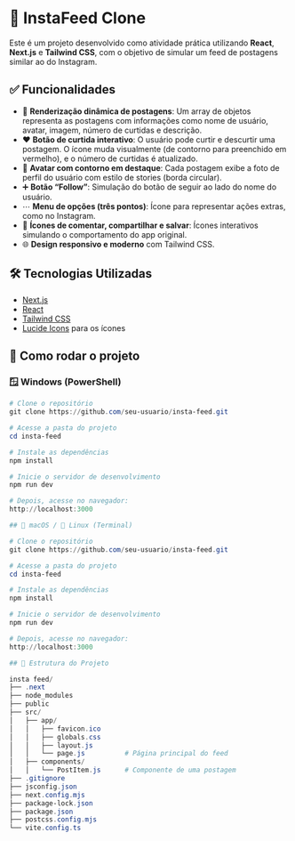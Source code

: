 # 📸 InstaFeed Clone

Este é um projeto desenvolvido como atividade prática utilizando **React**, **Next.js** e **Tailwind CSS**, com o objetivo de simular um feed de postagens similar ao do Instagram.

## ✅ Funcionalidades

- 🔄 **Renderização dinâmica de postagens**: Um array de objetos representa as postagens com informações como nome de usuário, avatar, imagem, número de curtidas e descrição.
- ❤️ **Botão de curtida interativo**: O usuário pode curtir e descurtir uma postagem. O ícone muda visualmente (de contorno para preenchido em vermelho), e o número de curtidas é atualizado.
- 👤 **Avatar com contorno em destaque**: Cada postagem exibe a foto de perfil do usuário com estilo de stories (borda circular).
- ➕ **Botão “Follow”**: Simulação do botão de seguir ao lado do nome do usuário.
- ⋯ **Menu de opções (três pontos)**: Ícone para representar ações extras, como no Instagram.
- 💬 **Ícones de comentar, compartilhar e salvar**: Ícones interativos simulando o comportamento do app original.
- 🌐 **Design responsivo e moderno** com Tailwind CSS.

## 🛠 Tecnologias Utilizadas

- [Next.js](https://nextjs.org/)
- [React](https://reactjs.org/)
- [Tailwind CSS](https://tailwindcss.com/)
- [Lucide Icons](https://lucide.dev/) para os ícones

## 🚀 Como rodar o projeto

### 🪟 Windows (PowerShell)

```powershell
# Clone o repositório
git clone https://github.com/seu-usuario/insta-feed.git

# Acesse a pasta do projeto
cd insta-feed

# Instale as dependências
npm install

# Inicie o servidor de desenvolvimento
npm run dev

# Depois, acesse no navegador: 
http://localhost:3000

## 🍎 macOS / 🐧 Linux (Terminal)

# Clone o repositório
git clone https://github.com/seu-usuario/insta-feed.git

# Acesse a pasta do projeto
cd insta-feed

# Instale as dependências
npm install

# Inicie o servidor de desenvolvimento
npm run dev

# Depois, acesse no navegador: 
http://localhost:3000

## 📂 Estrutura do Projeto

insta feed/
├── .next
├── node_modules
├── public
├── src/
│   ├── app/
│   │   ├── favicon.ico
│   │   ├── globals.css
│   │   ├── layout.js
│   │   └── page.js          # Página principal do feed
│   ├── components/
│   │   └── PostItem.js      # Componente de uma postagem
├── .gitignore
├── jsconfig.json
├── next.config.mjs
├── package-lock.json
├── package.json
├── postcss.config.mjs
└── vite.config.ts